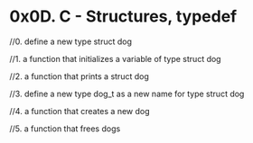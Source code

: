 # 0x0D. C - Structures, typedef

//0. define a new type struct dog

//1. a function that initializes a variable of type struct dog

//2. a function that prints a struct dog

//3. define a new type dog_t as a new name for type struct dog

//4. a function that creates a new dog

//5. a function that frees dogs